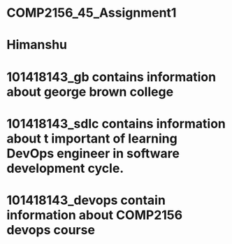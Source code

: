 # COMP2156_45_Assignment1
# Himanshu
# 101418143_gb contains information about george brown college
# 101418143_sdlc contains information about t important of learning DevOps engineer in software development cycle.
# 101418143_devops contain information about COMP2156 devops course